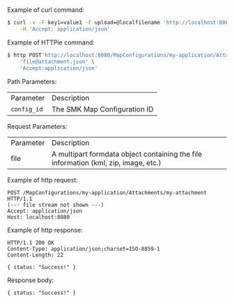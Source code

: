 # 

Example of curl
command:

``` bash
$ curl -v -F key1=value1 -F upload=@localfilename 'http://localhost:8080/MapConfigurations/my-application/Attachments/my-attachment' -i -X POST\
    -H 'Accept: application/json'
```

Example of HTTPie
command:

``` bash
$ http POST'http://localhost:8080/MapConfigurations/my-application/Attachments/my-attachment' \
    'file@attachment.json' \
    'Accept:application/json'
```

Path Parameters:

|             |                              |
| ----------- | ---------------------------- |
| Parameter   | Description                  |
| `config_id` | The SMK Map Configuration ID |

Request
Parameters:

|           |                                                                                     |
| --------- | ----------------------------------------------------------------------------------- |
| Parameter | Description                                                                         |
| file      | A multipart formdata object containing the file information (kml, zip, image, etc.) |

Example of http
request:

``` http
POST /MapConfigurations/my-application/Attachments/my-attachment HTTP/1.1
(--- file stream not shown ---)
Accept: application/json
Host: localhost:8080
```

Example of http response:

``` http
HTTP/1.1 200 OK
Content-Type: application/json;charset=ISO-8859-1
Content-Length: 22

{ status: "Success!" }
```

Response body:

``` options=
{ status: "Success!" }
```
